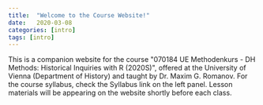 ```yaml
---
title:  "Welcome to the Course Website!"
date:   2020-03-08
categories: [intro]
tags: [intro]
---
```


This is a companion website for the course "070184 UE Methodenkurs - DH Methods: Historical Inquiries with R (2020S)", offered at the University of Vienna (Department of History) and taught by Dr. Maxim G. Romanov. For the course syllabus, check the Syllabus link on the left panel. Lesson materials will be appearing on the website shortly before each class.
